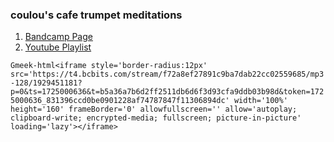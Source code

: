 ### coulou's cafe trumpet meditations

1. [Bandcamp Page](https://coulou.bandcamp.com/)
2. [Youtube Playlist](https://www.youtube.com/watch?v=haZhqhjHr8A&list=UULFRNL20EqnJl7KjaHrKwm7IA)


`Gmeek-html<iframe style='border-radius:12px' src='https://t4.bcbits.com/stream/f72a8ef27891c9ba7dab22cc02559685/mp3-128/1929451181?p=0&ts=1725000636&t=b5a36a7b6d2ff2511db6d6f3d93cfa9ddb03b98d&token=1725000636_831396ccd0be0901228af74787847f11306894dc' width='100%' height='160' frameBorder='0' allowfullscreen='' allow='autoplay; clipboard-write; encrypted-media; fullscreen; picture-in-picture' loading='lazy'></iframe>`
